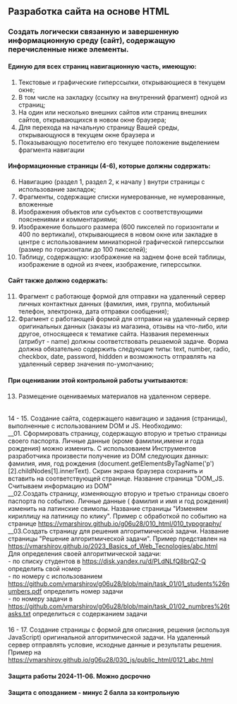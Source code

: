 ## Разработка сайта на основе HTML
### Создать логически связанную и завершенную информационную среду (сайт), содержащую перечисленные ниже элементы.
####	Единую для всех страниц навигационную часть, имеющую:
1.	Текстовые и графические гиперссылки, открывающиеся в текущем окне;
2.	В том числе на закладку (ссылку на внутренний фрагмент) одной из страниц;
3.	На один или несколько внешних сайтов или страниц внешних сайтов, открывающихся в новом окне браузера;
4.	Для перехода на начальную страницу Вашей среды, открывающуюся в текущем окне браузера и
5.	Показывающую посетителю его текущее положение выделением фрагмента навигации
#### Информационные страницы (4-6), которые должны содержать:
6.	Навигацию (раздел 1, раздел 2, к началу ) внутри страницы с использование закладок;
7.	Фрагменты, содержащие списки нумерованные, 	не нумерованные,  вложенные
8.	Изображения объектов или субъектов с соответствующими пояснениями и комментариями;
9.	Изображение большого размера (600 пикселей по горизонтали и 400 по вертикали), открывающиеся в новом окне или закладке в центре  с использованием миниатюрной графической гиперссылки (размер по горизонтали до 100 пикселей);
10.	Таблицу, содержащую: изображение на заднем фоне всей таблицы, изображение в одной из ячеек, изображение, гиперссылки.
####	Cайт также должно содержать:
11.	Фрагмент с работающе формой для отправки  на удаленный сервер личных контактных данных  (фамилия, имя, группа, мобильный телефон, электронка, дата отправки сообщения);
12.	Фрагмент с работающей формой для отправки на удаленный сервер оригинальных данных (заказы из магазина, отзывы на что-либо, или другое, относящееся к тематике сайта. Названия переменных (атрибут - name) должны соответствовать решаемой задаче. Форма должна обязательно содержить следующие типы: text, number, radio, checkbox, date, password, hiddden и возможность отправлять на удаленный сервер значения по-умолчанию;


#### При оценивании этой контрольной работы учитываются:
####
13. Размещение оцениваемых материалов на удаленном сервере.
######
14 - 15. Создание сайта, содержащего навигацию и задания (страницы), выполненные с использованием DOM и JS. Необходимо:
<br>__01. Сформировать страницу, содержащую вторую и третью страницы своего паспорта. Личные данные (кроме фамилии,имени и года рождения) можно изменить. С использоваием Инструментов разработчика произвести получение из DOM следующих данных: фамилия, имя, год рождения (document.getElementsByTagName('p')[2].childNodes[1].innerText). Скрин экрана браузера сохранить и вставить на соответствующей странице. Название страница "DOM_JS. Считываем информацию из DOM"
<br>__02.Создать страницу, изменяющую вторую и третью страницы своего паспорта по событию. Личные данные ( фамилия и имя и год рождения) изменить на латинские свимолы. Название страницы "Изменяем кириллицу на латиницу по клику". Пример с обработкой по событию  на странице https://vmarshirov.github.io/g06u28/010_html/010_typography/
<br>__03.Создать страницу для решения алгоритмической задачи. Название страницы "Решение алгоритмической задачи".  Пример представлен на https://vmarshirov.github.io/2023_Basics_of_Web_Tecnologies/abc.html
	<br>Для определения своей алгоритмической задачи:
 	<br>- по списку  студентов в https://disk.yandex.ru/d/PLdNLfQ8brQZ-Q  определить свой номер
	<br>- по номеру с использованием https://github.com/vmarshirov/g06u28/blob/main/task_01/01_students%26numbers.pdf определить номер задачи
	<br>-  по номеру задачи в https://github.com/vmarshirov/g06u28/blob/main/task_01/02_numbres%26tasks.txt определиться с содержанием задачи
####	
16 - 17. Создание страницы с формой для описания, решения (используя JavaScript) оригинальной алгоритмической задачи. На удаленный сервер отправлять условие, исходные данные и результаты решения.
	<br>Пример на https://vmarshirov.github.io/g06u28/030_js/public_html/0121_abc.html




#### Защита работы 2024-11-06. Можно досрочно
#### Защита с опозданием - минус 2 балла за контрольную
